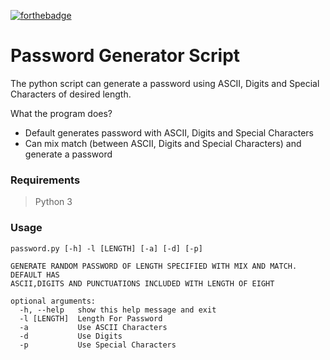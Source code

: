 [![forthebadge](https://forthebadge.com/images/badges/made-with-python.svg)](https://forthebadge.com)
# Password Generator Script
The python script can generate a password using ASCII, Digits and Special Characters of desired length.

What the program does?
- Default generates password with ASCII, Digits and Special Characters
- Can mix match (between ASCII, Digits and Special Characters) and generate a password 

### Requirements
> Python 3

### Usage
```
password.py [-h] -l [LENGTH] [-a] [-d] [-p]

GENERATE RANDOM PASSWORD OF LENGTH SPECIFIED WITH MIX AND MATCH. DEFAULT HAS
ASCII,DIGITS AND PUNCTUATIONS INCLUDED WITH LENGTH OF EIGHT

optional arguments:
  -h, --help   show this help message and exit
  -l [LENGTH]  Length For Password
  -a           Use ASCII Characters
  -d           Use Digits
  -p           Use Special Characters

```
